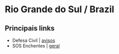 # Rio Grande do Sul / Brazil 

## Principais links  
  
- Defesa Civil | [avisos](https://defesacivil.rs.gov.br/avisos-e-alertas) 
- SOS Enchentes | [geral](https://sosenchentes.rs.gov.br)


